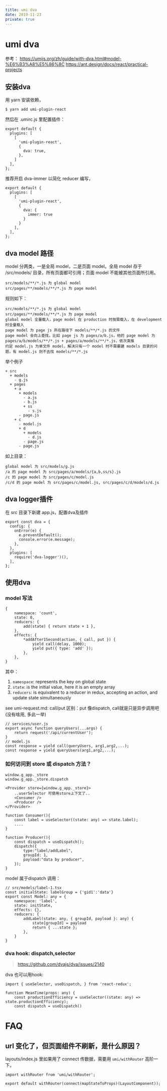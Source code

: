 ```yaml
---
title: umi dva
date: 2019-11-23
private: true
---
```

# umi dva
参考： https://umijs.org/zh/guide/with-dva.html#model-%E6%B3%A8%E5%86%8C
https://ant.design/docs/react/practical-projects

## 安装dva
用 yarn 安装依赖，

    $ yarn add umi-plugin-react

然后在 .umirc.js 里配置插件：

    export default {
      plugins: [
        [
          'umi-plugin-react',
          {
            dva: true,
          },
        ]
      ],
    };

推荐开启 dva-immer 以简化 reducer 编写，

    export default {
      plugins: [
        [
          'umi-plugin-react',
          {
            dva: {
              immer: true
            }
          }
        ],
      ],
    };

## dva model 路径
model 分两类，一是全局 model，二是页面 model。全局 model 存于 /src/models/ 目录，所有页面都可引用；页面 model 不能被其他页面所引用。

    src/models/**/*.js 为 global model
    src/pages/**/models/**/*.js 为 page model

规则如下：

    src/models/**/*.js 为 global model
    src/pages/**/models/**/*.js 为 page model
    global model 全量载入，page model 在 production 时按需载入，在 development 时全量载入
    page model 为 page js 所在路径下 models/**/*.js 的文件
    page model 会向上查找，比如 page js 为 pages/a/b.js，他的 page model 为 pages/a/b/models/**/*.js + pages/a/models/**/*.js，依次类推
    约定 model.js 为单文件 model，解决只有一个 model 时不需要建 models 目录的问题，有 model.js 则不去找 models/**/*.js

举个例子

    + src
      + models
        - g.js
      + pages
        + a
          + models
            - a.js
            - b.js
            + ss
              - s.js
          - page.js
        + c
          - model.js
          + d
            + models
              - d.js
            - page.js
          - page.js

如上目录：

    global model 为 src/models/g.js
    /a 的 page model 为 src/pages/a/models/{a,b,ss/s}.js
    /c 的 page model 为 src/pages/c/model.js
    /c/d 的 page model 为 src/pages/c/model.js, src/pages/c/d/models/d.js

## dva logger插件
在 src 目录下新建 app.js，配置dva及插件

    export const dva = {
      config: {
        onError(e) {
          e.preventDefault();
          console.error(e.message);
        },
      },
      plugins: [
        require('dva-logger')(),
      ],
    };

## 使用dva
### model 写法
    {
        namespace: 'count',
        state: 0,
        reducers: {
            add(state) { return state + 1 },
        },
        effects: {
            *addAfter1Second(action, { call, put }) {
                yield call(delay, 1000);
                yield put({ type: 'add' });
            },
        },
    }

其中：

1. `namespace`: represents the key on global state
2. `state`: is the initial value, here it is an empty array
3. `reducers`: is equivalent to a reducer in redux, accepting an action, and update state simultaneously

see umi-request.md: call/put 区别：put 像dispatch, call就是只是异步调用吧(没有啥用, 多此一举)

    // services/user.js
    export async function queryUsers(...args) {
        return request('/api/currentUser');
    }
    // model.js
    const response = yield call(queryUsers, arg1,arg2,...);
    const response = yield queryUsers(arg1,arg2,...);

### 如何访问到 store 或 dispatch 方法？

    window.g_app._store
    window.g_app._store.dispatch

    <Provider store={window.g_app._store}>
        ..userSelector 可使用store上下文了..
        <Consumer />
        <Producer />
    </Provider>

    function Consumer(){
        const label = useSelector((state: any) => state.label);
        ....
    }

    function Producer(){
        const dispatch = useDispatch();
        dispatch({
            type:"label/addLabel",
            groupId: 1,
            payload:"data by producer",
        });
    }

model 属于dispatch 调用：

    // src/models/label-1.tsx
    const initialState: labelGroup = {'gid1':'data'}
    export const Model: any = {
        namespace: 'label',
        state: initState,
        effects: {},
        reducers: {
            addLabel(state: any, { groupId, payload }: any) {
                state[groupId] = payload
                return { ...state };
            },
        }
    }


### dva hook: dispatch,selector
> https://github.com/dvajs/dva/issues/2140

dva 也可以用hook:

    import { useSelector, useDispatch, } from 'react-redux';

    function MeanTime(props: any) {
        const productionEfficiency = useSelector((state: any) => state.productionEfficiency);
        const dispatch = useDispatch()


# FAQ
## url 变化了，但页面组件不刷新，是什么原因？
layouts/index.js 里如果用了 connect 传数据，需要用 `umi/withRouter` 高阶一下。

    import withRouter from 'umi/withRouter';

    export default withRouter(connect(mapStateToProps)(LayoutComponent));

